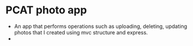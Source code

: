 # PCAT photo app

* An app that performs operations such as uploading, deleting, updating photos that I created using mvc structure and express.
* 
